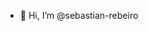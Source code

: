 - 👋 Hi, I’m @sebastian-rebeiro


<!---
sebastian-rebeiro/sebastian-rebeiro is a ✨ special ✨ repository because its `README.md` (this file) appears on your GitHub profile.
You can click the Preview link to take a look at your changes.
--->
